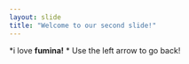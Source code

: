 ```yaml
---
layout: slide
title: "Welcome to our second slide!"
---
```

*i love **fumina!** *
Use the left arrow to go back!
